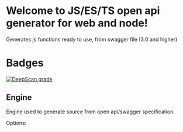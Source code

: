 # Welcome to JS/ES/TS open api generator for web and node!

Generates js functions ready to use, from swagger file (3.0 and higher)


# Badges

[![DeepScan grade](https://deepscan.io/api/teams/5441/projects/7228/branches/69523/badge/grade.svg)](https://deepscan.io/dashboard#view=project&tid=5441&pid=7228&bid=69523)

## Engine

Engine used to generate source from open api/swagger specification. 
 
Options:


